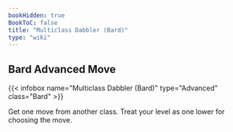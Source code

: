 ```yaml
---
bookHidden: true
BookToC: false
title: "Multiclass Dabbler (Bard)"
type: "wiki"
---
```

## Bard Advanced Move
{{< infobox name="Multiclass Dabbler (Bard)" type="Advanced" class="Bard" >}}

Get one move from another class. Treat your level as one lower for choosing the move.